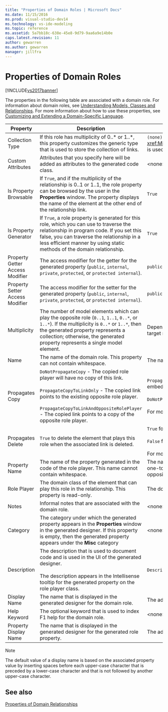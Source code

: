```yaml
---
title: "Properties of Domain Roles | Microsoft Docs"
ms.date: 11/15/2016
ms.prod: visual-studio-dev14
ms.technology: vs-ide-modeling
ms.topic: reference
ms.assetid: 5a7bb18c-638e-45e8-9d79-9aa6a9e14b0e
caps.latest.revision: 11
author: gewarren
ms.author: gewarren
manager: jillfra
---
```

# Properties of Domain Roles
[!INCLUDE[vs2017banner](../includes/vs2017banner.md)]

The properties in the following table are associated with a domain role. For information about domain roles, see [Understanding Models, Classes and Relationships](../modeling/understanding-models-classes-and-relationships.md). For more information about how to use these properties, see [Customizing and Extending a Domain-Specific Language](../modeling/customizing-and-extending-a-domain-specific-language.md).  
  
|Property|Description|Default|  
|--------------|-----------------|-------------|  
|Collection Type|If this role has multiplicity of 0..* or 1..\*, this property customizes the generic type that is used to store the collection of links.|`(none)` - <xref:Microsoft.VisualStudio.Modeling.LinkedElementCollection%601> is used|  
|Custom Attributes|Attributes that you specify here will be added as attributes to the generated code class.|\<none>|  
|Is Property Browsable|If `True`, and if the multiplicity of the relationship is 0..1 or 1..1, the role property can be browsed by the user in the **Properties** window. The property displays the name of the element at the other end of the relationship link.|`True`|  
|Is Property Generator|If `True`, a role property is generated for this role, which you can use to traverse the relationship in program code. If you set this false, you can traverse the relationship in a less efficient manner by using static methods of the domain relationship.|`True`|  
|Property Getter Access Modifier|The access modifier for the getter for the generated property (`public`, `internal`, `private`, `protected`, or `protected internal`).|`public`|  
|Property Setter Access Modifier|The access modifier for the setter for the generated property (`public`, `internal`, `private`, `protected`, or `protected internal`).|`public`|  
|Multiplicity|The number of model elements which can play the opposite role (`0..1`, `1..1`, `0..*`, or `1..*`). If the multiplicity is `0..*` or `1..*`, then the generated property represents a collection; otherwise, the generated property represents a single model element.|Depends on the relationship type and whether this is the source or target role in the relationship.|  
|Name|The name of the domain role. This property can not contain whitespace.|The name of the domain class of the role player for this role.|  
|Propagates Copy|`DoNotPropagateCopy` - The copied role player will have no copy of this link.<br /><br /> `PropagateCopyToLinkOnly` - The copied link points to the existing opposite role player.<br /><br /> `PropagateCopyToLinkAndOppositeRolePlayer` - The copied link points to a copy of the opposite role player.|`PropagateCopyToLinkAndOppositeRolePlayer` for the source roles of embeddings.<br /><br /> `DoNotPropagateCopy` for other roles.<br /><br /> For more information, see [Customizing Copy Behavior](../modeling/customizing-copy-behavior.md)|  
|Propagates Delete|`True` to delete the element that plays this role when the associated link is deleted.|`True` for the target of an embedding role.<br /><br /> `False` for other roles.<br /><br /> For more information, see [Customizing Deletion Behavior](../modeling/customizing-deletion-behavior.md).|  
|Property Name|The name of the property generated in the code of the role player. This name cannot contain whitespace.|The name of the opposite role if this role has a zero-to-one or a one-to-one multiplicity; otherwise, the pluralized name of the opposite role.|  
|Role Player|The domain class of the element that can play this role in the relationship. This property is read-only.|The domain class of the role player for this role.|  
|Notes|Informal notes that are associated with the domain role.|\<none>|  
|Category|The category under which the generated property appears in the **Properties** window in the generated designer. If this property is empty, then the generated property appears under the **Misc** category|\<none>|  
|Description|The description that is used to document code and is used in the UI of the generated designer.<br /><br /> The description appears in the Intellisense tooltip for the generated property on the role player class.|`Description for` *the full name of the role*|  
|Display Name|The name that is displayed in the generated designer for the domain role.|The adjusted value of the Name property.|  
|Help Keyword|The optional keyword that is used to index F1 help for the domain role.|\<none>|  
|Property Display Name|The name that is displayed in the generated designer for the generated role property.|The adjusted value of the Property Name property.|  
  
> [!NOTE]
> The default value of a display name is based on the associated property value by inserting spaces before each upper-case character that is preceded by a lower-case character and that is not followed by another upper-case character.  
  
## See also  
 [Properties of Domain Relationships](../modeling/properties-of-domain-relationships.md)
